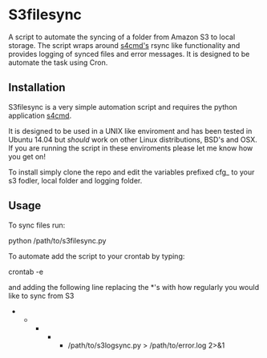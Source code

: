 # S3filesync

A script to automate the syncing of a folder from Amazon S3 to local storage. The script wraps around [s4cmd's](https://github.com/bloomreach/s4cmd) rsync like functionality and provides logging of synced files and error messages. It is designed to be automate the task using Cron.

## Installation

S3filesync is a very simple automation script and requires the python application [s4cmd](https://github.com/bloomreach/s4cmd).

It is designed to be used in a UNIX like enviroment and has been tested in Ubuntu 14.04 but *should* work on other Linux distributions, BSD's and OSX. If you are running the script in these enviroments please let me know how you get on!

To install simply clone the repo and edit the variables prefixed cfg_ to your s3 fodler, local folder and logging folder.

## Usage

To sync files run: 

python /path/to/s3filesync.py

To automate add the script to your crontab by typing:

crontab -e

and adding the following line replacing the *'s with how regularly you would like to sync from S3

* * * * * /path/to/s3logsync.py > /path/to/error.log 2>&1